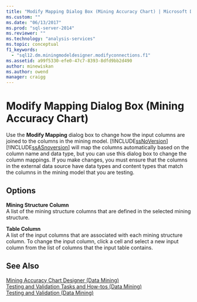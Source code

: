```yaml
---
title: "Modify Mapping Dialog Box (Mining Accuracy Chart) | Microsoft Docs"
ms.custom: ""
ms.date: "06/13/2017"
ms.prod: "sql-server-2014"
ms.reviewer: ""
ms.technology: "analysis-services"
ms.topic: conceptual
f1_keywords: 
  - "sql12.dm.miningmodeldesigner.modifyconnections.f1"
ms.assetid: a99f5330-efe0-47c7-8393-8dfd9bb2d490
author: minewiskan
ms.author: owend
manager: craigg
---
```

# Modify Mapping Dialog Box (Mining Accuracy Chart)
  Use the **Modify Mapping** dialog box to change how the input columns are joined to the columns in the mining model. [!INCLUDE[ssNoVersion](../includes/ssnoversion-md.md)] [!INCLUDE[ssASnoversion](../includes/ssasnoversion-md.md)] will map the columns automatically based on the column name and data type, but you can use this dialog box to change the column mappings. If you make changes, you must ensure that the columns in the external data source have data types and content types that match the columns in the mining model that you are testing.  
  
## Options  
 **Mining Structure Column**  
 A list of the mining structure columns that are defined in the selected mining structure.  
  
 **Table Column**  
 A list of the input columns that are associated with each mining structure column. To change the input column, click a cell and select a new input column from the list of columns that the input table contains.  
  
## See Also  
 [Mining Accuracy Chart Designer &#40;Data Mining&#41;](mining-accuracy-chart-designer-data-mining.md)   
 [Testing and Validation Tasks and How-tos &#40;Data Mining&#41;](data-mining/testing-and-validation-tasks-and-how-tos-data-mining.md)   
 [Testing and Validation &#40;Data Mining&#41;](data-mining/testing-and-validation-data-mining.md)  
  
  
